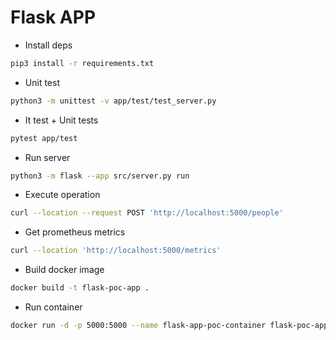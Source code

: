 # Flask APP

* Install deps 
```bash
pip3 install -r requirements.txt
```

* Unit test
```bash
python3 -m unittest -v app/test/test_server.py
```

* It test + Unit tests
```bash
pytest app/test
```

* Run server
```bash
python3 -m flask --app src/server.py run
```

* Execute operation
```bash
curl --location --request POST 'http://localhost:5000/people'
```

* Get prometheus metrics
```bash
curl --location 'http://localhost:5000/metrics'
```

* Build docker image
```bash
docker build -t flask-poc-app .
```

* Run container
```bash
docker run -d -p 5000:5000 --name flask-app-poc-container flask-poc-app
```
